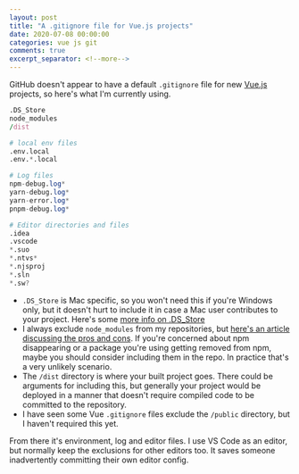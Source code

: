 ```yaml
---
layout: post
title: "A .gitignore file for Vue.js projects"
date: 2020-07-08 00:00:00
categories: vue js git
comments: true
excerpt_separator: <!--more-->
---
```


GitHub doesn't appear to have a default `.gitignore` file for new [Vue.js](https://vuejs.org/) projects, so here's what I'm currently using.

<!--more-->

```awk
.DS_Store
node_modules
/dist

# local env files
.env.local
.env.*.local

# Log files
npm-debug.log*
yarn-debug.log*
yarn-error.log*
pnpm-debug.log*

# Editor directories and files
.idea
.vscode
*.suo
*.ntvs*
*.njsproj
*.sln
*.sw?
```

- `.DS_Store` is Mac specific, so you won't need this if you're Windows only, but it doesn't hurt to include it in case a Mac user contributes to your project. Here's some [more info on .DS_Store](https://en.wikipedia.org/wiki/.DS_Store)
- I always exclude `node_modules` from my repositories, but [here's an article discussing the pros and cons](https://flaviocopes.com/should-commit-node-modules-git/). If you're concerned about npm disappearing or a package you're using getting removed from npm, maybe you should consider including them in the repo. In practice that's a very unlikely scenario.
- The `/dist` directory is where your built project goes. There could be arguments for including this, but generally your project would be deployed in a manner that doesn't require compiled code to be committed to the repository.
- I have seen some Vue `.gitignore` files exclude the `/public` directory, but I haven't required this yet.

From there it's environment, log and editor files. I use VS Code as an editor, but normally keep the exclusions for other editors too. It saves someone inadvertently committing their own editor config.
